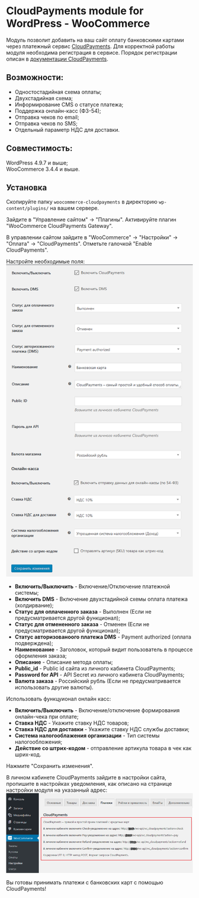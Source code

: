 # CloudPayments module for WordPress - WooCommerce

Модуль позволит добавить на ваш сайт оплату банковскими картами через платежный сервис [CloudPayments](https://cloudpayments.ru/Docs/Connect). 
Для корректной работы модуля необходима регистрация в сервисе.
Порядок регистрации описан в [документации CloudPayments](https://cloudpayments.ru/Docs/Connect).

## Возможности:

* Одностостадийная схема оплаты;
* Двухстадийная схема;
* Информирование СMS о статусе платежа;
* Поддержка онлайн-касс (ФЗ-54);
* Отправка чеков по email;
* Отправка чеков по SMS;
* Отдельный параметр НДС для доставки.

## Совместимость:

WordPress 4.9.7 и выше;  
WooCommerce 3.4.4 и выше.

## Установка

Скопируйте папку `woocommerce-cloudpayments` в директорию `wp-content/plugins/` на вашем сервере.

Зайдите в "Управление сайтом" -> "Плагины". Активируйте плагин "WooCommerce CloudPayments Gateway".

В управлении сайтом зайдите в "WooCommerce" -> "Настройки" -> "Оплата" -> "CloudPayments". Отметьте галочкой  "Enable CloudPayments".

Настройте необходимые поля:  
![CPsettings](pics/settings.png)

* **Включить/Выключить** - Включение/Отключение платежной системы;  
* **Включить DMS** - Включение двухстадийной схемы оплата платежа (холдирвание);
* **Статус для оплаченного заказа** - Выполнен (Если не предусматривается другой функционал);
* **Статус для отмененного заказа** - Отменен (Если не предусматривается другой функционал);
* **Статус авторизованоого платежа DMS** - Payment authorized (оплата подверждена);
* **Наименование** - Заголовок, который видит пользователь в процессе оформления заказа;
* **Описание** - Описание метода оплаты;
* **Public_id** - Public id сайта из личного кабинета CloudPayments;
* **Password for API** - API Secret из личного кабинета CloudPayments;
* **Валюта заказа** - Российский рубль (Если не предусматривается использовать другие валюты).

Использовать функцуионал онлайн касс:
* **Включить/Выключить** - Включение/отключение формирования онлайн-чека при оплате;
* **Ставка НДС** - Укажите ставку НДС товаров;
* **Ставка НДС для доставки** - Укажите ставку НДС службы доставки;
* **Система налогооблажения организации** - Тип системы налогообложения;
* **Действие со штрих-кодом** - отправление артикула товара в чек как шрих-код.



Нажмите "Сохранить изменения".

В личном кабинете CloudPayments зайдите в настройки сайта, пропишите в настройках уведомления, как описано на странице настройки модуля на указанный адрес:  
![webHooks](pics/Webhook.png)

Вы готовы принимать платежи с банковских карт с помощью CloudPayments!
